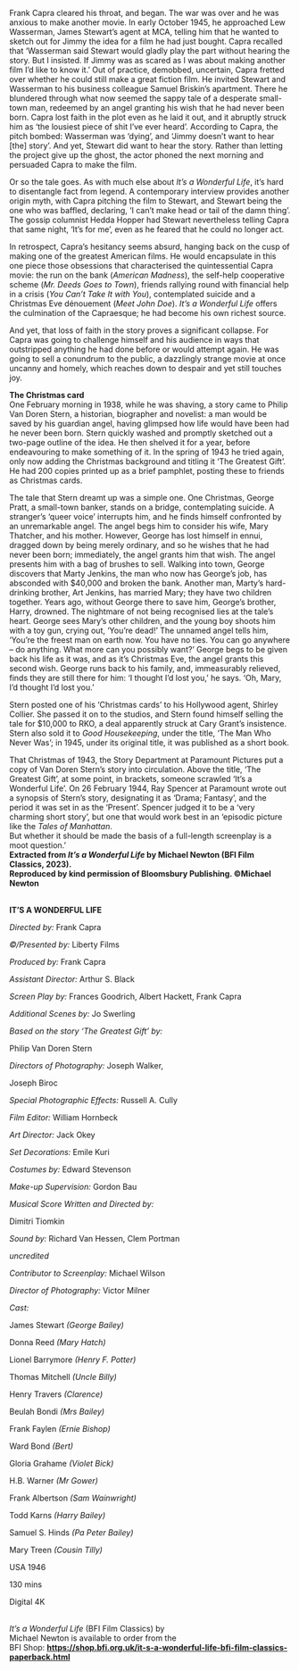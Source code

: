 
Frank Capra cleared his throat, and began. The war was over and he was anxious to make another movie. In early October 1945, he approached Lew Wasserman, James Stewart’s agent at MCA, telling him that he wanted to sketch out for Jimmy the idea for a film he had just bought. Capra recalled that ‘Wasserman said Stewart would gladly play the part without hearing the story. But I insisted. If Jimmy was as scared as I was about making another film I’d like to know it.’ Out of practice, demobbed, uncertain, Capra fretted over whether he could still make a great fiction film. He invited Stewart and Wasserman to his business colleague Samuel Briskin’s apartment. There he blundered through what now seemed the sappy tale of a desperate small-town man, redeemed by an angel granting his wish that he had never been born. Capra lost faith in the plot even as he laid it out, and it abruptly struck him as ‘the lousiest piece of shit I’ve ever heard’. According to Capra, the pitch bombed: Wasserman was ‘dying’, and ‘Jimmy doesn’t want to hear [the] story’. And yet, Stewart did want to hear the story. Rather than letting the project give up the ghost, the actor phoned the next morning and persuaded Capra to make the film.

Or so the tale goes. As with much else about _It’s a Wonderful Life_, it’s hard to disentangle fact from legend. A contemporary interview provides another origin myth, with Capra pitching the film to Stewart, and Stewart being the one who was baffled, declaring, ‘I can’t make head or tail of the damn thing’. The gossip columnist Hedda Hopper had Stewart nevertheless telling Capra that same night, ‘It’s for me’, even as he feared that he could no longer act.

In retrospect, Capra’s hesitancy seems absurd, hanging back on the cusp of making one of the greatest American films. He would encapsulate in this one piece those obsessions that characterised the quintessential Capra movie:  the run on the bank (_American Madness_), the self-help cooperative scheme (_Mr. Deeds_ _Goes to Town_), friends rallying round with financial help in a crisis (_You Can’t Take It with You_), contemplated suicide and a Christmas Eve dénouement (_Meet John Doe_). _It’s a Wonderful Life_ offers the culmination of the Capraesque; he had become his own richest source.

And yet, that loss of faith in the story proves a significant collapse. For Capra was going to challenge himself and his audience in ways that outstripped anything he had done before or would attempt again. He was going to sell a conundrum to the public, a dazzlingly strange movie at once uncanny and homely, which reaches down to despair and yet still touches joy.

**The Christmas card**  
One February morning in 1938, while he was shaving, a story came to Philip Van Doren Stern, a historian, biographer and novelist: a man would be saved by his guardian angel, having glimpsed how life would have been had he never been born. Stern quickly washed and promptly sketched out a two-page outline of the idea. He then shelved it for a year, before endeavouring to make something of it. In the spring of 1943 he tried again, only now adding the Christmas background and titling it ‘The Greatest Gift’. He had 200 copies printed up as a brief pamphlet, posting these to friends as Christmas cards.

The tale that Stern dreamt up was a simple one. One Christmas, George Pratt, a small-town banker, stands on a bridge, contemplating suicide. A stranger’s ‘queer voice’ interrupts him, and he finds himself confronted by an unremarkable angel. The angel begs him to consider his wife, Mary Thatcher, and his mother. However, George has lost himself in ennui, dragged down by being merely ordinary, and so he wishes that he had never been born; immediately, the angel grants him that wish. The angel presents him with a bag of brushes to sell. Walking into town, George discovers that Marty Jenkins, the man who now has George’s job, has absconded with $40,000 and broken the bank. Another man, Marty’s hard-drinking brother, Art Jenkins, has married Mary; they have two children together. Years ago, without George there to save him, George’s brother, Harry, drowned. The nightmare of not being recognised lies at the tale’s heart. George sees Mary’s other children, and the young boy shoots him with a toy gun, crying out, ‘You’re dead!’ The unnamed angel tells him, ‘You’re the freest man on earth now. You have no ties. You can go anywhere – do anything. What more can you possibly want?’ George begs to be given back his life as it was, and as it’s Christmas Eve, the angel grants this second wish. George runs back to his family, and, immeasurably relieved, finds they are still there for him: ‘I thought I’d lost you,’ he says. ‘Oh, Mary, I’d thought I’d lost you.’

Stern posted one of his ‘Christmas cards’ to his Hollywood agent, Shirley Collier. She passed it on to the studios, and Stern found himself selling the tale for $10,000 to RKO, a deal apparently struck at Cary Grant’s insistence. Stern also sold it to _Good Housekeeping_, under the title, ‘The Man Who Never Was’; in 1945, under its original title, it was published as a short book.

That Christmas of 1943, the Story Department at Paramount Pictures put a copy of Van Doren Stern’s story into circulation. Above the title, ‘The Greatest Gift’, at some point, in brackets, someone scrawled ‘It’s a Wonderful Life’.  On 26 February 1944, Ray Spencer at Paramount wrote out a synopsis of Stern’s story, designating it as ‘Drama; Fantasy’, and the period it was set in as the ‘Present’. Spencer judged it to be a ‘very charming short story’, but one that would work best in an ‘episodic picture like the _Tales of Manhattan_.  
But whether it should be made the basis of a full-length screenplay is a  moot question.’  
**Extracted from _It’s a Wonderful Life_ by Michael Newton (BFI Film Classics, 2023).  
Reproduced by kind permission of Bloomsbury Publishing. ©Michael Newton**
<br><br>

**IT’S A WONDERFUL LIFE**<br>

_Directed by:_ Frank Capra<br>

_©/Presented by:_ Liberty Films<br>

_Produced by:_ Frank Capra<br>

_Assistant Director:_ Arthur S. Black<br>

_Screen Play by:_ Frances Goodrich, Albert Hackett, Frank Capra<br>

_Additional Scenes by:_ Jo Swerling<br>

_Based on the story ‘The Greatest Gift’ by:_

Philip Van Doren Stern<br>

_Directors of Photography:_ Joseph Walker,

Joseph Biroc<br>

_Special Photographic Effects:_ Russell A. Cully<br>

_Film Editor:_ William Hornbeck<br>

_Art Director:_ Jack Okey<br>

_Set Decorations:_ Emile Kuri<br>

_Costumes by:_ Edward Stevenson<br>

_Make-up Supervision:_ Gordon Bau<br>

_Musical Score Written and Directed by:_

Dimitri Tiomkin<br>

_Sound by:_ Richard Van Hessen, Clem Portman<br>

_uncredited_<br>

_Contributor to Screenplay:_ Michael Wilson<br>

_Director of Photography:_ Victor Milner<br>

_Cast:_<br>

James Stewart _(George Bailey)_<br>

Donna Reed _(Mary Hatch)_<br>

Lionel Barrymore _(Henry F. Potter)_<br>

Thomas Mitchell _(Uncle Billy)_<br>

Henry Travers _(Clarence)_<br>

Beulah Bondi _(Mrs Bailey)_<br>

Frank Faylen _(Ernie Bishop)_<br>

Ward Bond _(Bert)_<br>

Gloria Grahame _(Violet Bick)_<br>

H.B. Warner _(Mr Gower)_<br>

Frank Albertson _(Sam Wainwright)_<br>

Todd Karns _(Harry Bailey)_<br>

Samuel S. Hinds _(Pa Peter Bailey)_<br>

Mary Treen _(Cousin Tilly)_<br>

USA 1946<br>

130 mins<br>

Digital 4K<br>
<br>

_It’s a Wonderful Life_ (BFI Film Classics) by  
Michael Newton is available to order from the  
BFI Shop: **https://shop.bfi.org.uk/it-s-a-wonderful-life-bfi-film-classics-paperback.html**
<!--stackedit_data:
eyJoaXN0b3J5IjpbLTE0NzE1MDEzMDNdfQ==
-->